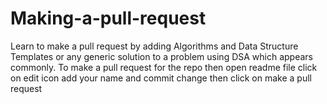 # Making-a-pull-request
Learn to make a pull request by adding Algorithms and Data Structure Templates or any generic solution to a problem using DSA which appears commonly.
To make a pull request for the repo then open readme file click on edit icon add your name and commit change then click on make a pull request

